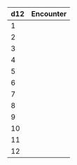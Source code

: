 | d12 | Encounter |
| --- | --------- |
|  1  |           |
|  2  |           |
|  3  |           |
|  4  |           |
|  5  |           |
|  6  |           |
|  7  |           |
|  8  |           |
|  9  |           |
|  10 |           |
|  11 |           |
|  12 |           |
